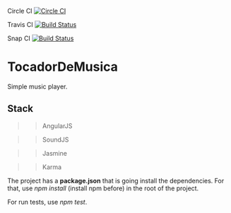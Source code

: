 Circle CI
[![Circle CI](https://circleci.com/gh/roselmamendes/TocadorDeMusica.svg?style=svg)](https://circleci.com/gh/roselmamendes/TocadorDeMusica)

Travis CI
[![Build Status](https://travis-ci.org/roselmamendes/TocadorDeMusica.svg?branch=master)](https://travis-ci.org/roselmamendes/TocadorDeMusica)

Snap CI
[![Build Status](https://snap-ci.com/roselmamendes/TocadorDeMusica/branch/master/build_image)](https://snap-ci.com/roselmamendes/TocadorDeMusica/branch/master)

# TocadorDeMusica
Simple music player.

## Stack

>>AngularJS

>>SoundJS

>>Jasmine

>>Karma

The project has a <b>package.json</b> that is going install the dependencies. For that, use *npm install* (install npm before) in the root of the project.

For run tests, use *npm test*.
